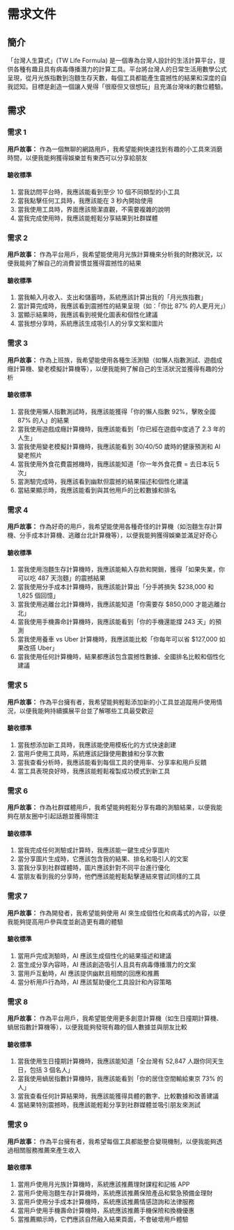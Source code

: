 # 需求文件

## 簡介

「台灣人生算式」(TW Life Formula) 是一個專為台灣人設計的生活計算平台，提供各種有趣且具有病毒傳播潛力的計算工具。平台將台灣人的日常生活用數學公式呈現，從月光族指數到泡麵生存天數，每個工具都能產生震撼性的結果和深度的自我認知。目標是創造一個讓人覺得「很廢但又很想玩」且充滿台灣味的數位體驗。

## 需求

### 需求 1

**用戶故事：** 作為一個無聊的網路用戶，我希望能夠快速找到有趣的小工具來消磨時間，以便我能夠獲得娛樂並有東西可以分享給朋友

#### 驗收標準

1. 當我訪問平台時，我應該能看到至少 10 個不同類型的小工具
2. 當我點擊任何工具時，我應該能在 3 秒內開始使用
3. 當我使用工具時，界面應該簡潔直觀，不需要複雜的說明
4. 當我完成使用時，我應該能輕鬆分享結果到社群媒體

### 需求 2

**用戶故事：** 作為平台用戶，我希望能使用月光族計算機來分析我的財務狀況，以便我能夠了解自己的消費習慣並獲得震撼性的結果

#### 驗收標準

1. 當我輸入月收入、支出和儲蓄時，系統應該計算出我的「月光族指數」
2. 當計算完成時，我應該看到震撼性的結果呈現（如：「你比 87% 的人更月光」）
3. 當顯示結果時，我應該看到視覺化圖表和個性化建議
4. 當我想分享時，系統應該生成吸引人的分享文案和圖片

### 需求 3

**用戶故事：** 作為上班族，我希望能使用各種生活測驗（如懶人指數測試、遊戲成癮計算機、變老模擬計算機等），以便我能夠了解自己的生活狀況並獲得有趣的分析

#### 驗收標準

1. 當我使用懶人指數測試時，我應該能獲得「你的懶人指數 92%，擊敗全國 87% 的人」的結果
2. 當我使用遊戲成癮計算機時，我應該能看到「你已經在遊戲中度過了 2.3 年的人生」
3. 當我使用變老模擬計算機時，我應該能看到 30/40/50 歲時的健康預測和 AI 變老照片
4. 當我使用外食花費震撼機時，我應該能知道「你一年外食花費 = 去日本玩 5 次」
5. 當測驗完成時，我應該看到幽默但震撼的結果描述和個性化建議
6. 當結果顯示時，我應該能看到與其他用戶的比較數據和排名

### 需求 4

**用戶故事：** 作為好奇的用戶，我希望能使用各種奇怪的計算機（如泡麵生存計算機、分手成本計算機、逃離台北計算機等），以便我能夠獲得娛樂並滿足好奇心

#### 驗收標準

1. 當我使用泡麵生存計算機時，我應該能輸入存款和開銷，獲得「如果失業，你可以吃 487 天泡麵」的震撼結果
2. 當我使用分手成本計算機時，我應該能計算出「分手將損失 $238,000 和 1,825 個回憶」
3. 當我使用逃離台北計算機時，我應該能知道「你需要存 $850,000 才能逃離台北」
4. 當我使用手機壽命計算機時，我應該能看到「你的手機還能撐 243 天」的預測
5. 當我使用養車 vs Uber 計算機時，我應該能比較「你每年可以省 $127,000 如果改搭 Uber」
6. 當我使用任何計算機時，結果都應該包含震撼性數據、全國排名比較和個性化建議

### 需求 5

**用戶故事：** 作為平台擁有者，我希望能夠輕鬆添加新的小工具並追蹤用戶使用情況，以便我能夠持續擴展平台並了解哪些工具最受歡迎

#### 驗收標準

1. 當我想添加新工具時，我應該能使用模板化的方式快速創建
2. 當用戶使用工具時，系統應該記錄使用數據和分享次數
3. 當我查看分析時，我應該能看到每個工具的使用率、分享率和用戶反饋
4. 當工具表現良好時，我應該能輕鬆複製成功模式到新工具

### 需求 6

**用戶故事：** 作為社群媒體用戶，我希望能夠輕鬆分享有趣的測驗結果，以便我能夠在朋友圈中引起話題並獲得關注

#### 驗收標準

1. 當我完成任何測驗或計算時，我應該能一鍵生成分享圖片
2. 當分享圖片生成時，它應該包含我的結果、排名和吸引人的文案
3. 當我分享到社群媒體時，圖片應該針對不同平台進行優化
4. 當朋友看到我的分享時，他們應該能輕鬆點擊連結來嘗試同樣的工具

### 需求 7

**用戶故事：** 作為開發者，我希望能夠使用 AI 來生成個性化和病毒式的內容，以便我能夠提高用戶參與度並創造更有趣的體驗

#### 驗收標準

1. 當用戶完成測驗時，AI 應該生成個性化的結果描述和建議
2. 當生成分享內容時，AI 應該創造吸引人且具有病毒傳播潛力的文案
3. 當用戶互動時，AI 應該提供幽默且相關的回應和推薦
4. 當分析用戶行為時，AI 應該幫助優化工具設計和內容策略

### 需求 8

**用戶故事：** 作為平台用戶，我希望能使用更多創意計算機（如生日撞期計算機、蝸居指數計算機等），以便我能夠發現有趣的個人數據並與朋友比較

#### 驗收標準

1. 當我使用生日撞期計算機時，我應該能知道「全台灣有 52,847 人跟你同天生日，包括 3 個名人」
2. 當我使用蝸居指數計算機時，我應該能看到「你的居住空間輸給東京 73% 的人」
3. 當我查看任何計算結果時，我應該能獲得具體的數字、比較數據和改善建議
4. 當結果特別震撼時，我應該能輕鬆分享到社群媒體並吸引朋友來測試

### 需求 9

**用戶故事：** 作為平台擁有者，我希望每個工具都能整合變現機制，以便我能夠透過相關服務推薦來產生收入

#### 驗收標準

1. 當用戶使用月光族計算機時，系統應該推薦理財課程和記帳 APP
2. 當用戶使用泡麵生存計算機時，系統應該推薦保險產品和緊急預備金理財
3. 當用戶使用分手成本計算機時，系統應該推薦情感諮詢和法律服務
4. 當用戶使用手機壽命計算機時，系統應該推薦手機保險和換機優惠
5. 當推薦顯示時，它們應該自然融入結果頁面，不會破壞用戶體驗
